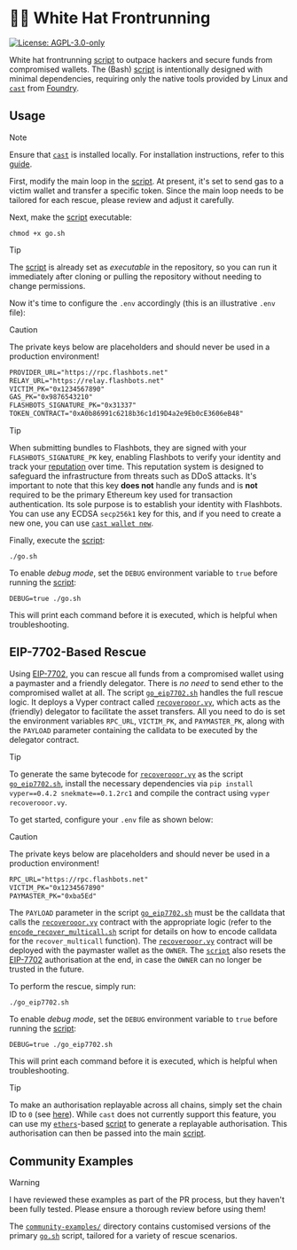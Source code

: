 # 🥷🏽 White Hat Frontrunning

[![License: AGPL-3.0-only](https://img.shields.io/badge/License-AGPL--3.0--only-blue)](https://www.gnu.org/licenses/agpl-3.0)

White hat frontrunning [script](./go.sh) to outpace hackers and secure funds from compromised wallets. The (Bash) [script](./go.sh) is intentionally designed with minimal dependencies, requiring only the native tools provided by Linux and [`cast`](https://github.com/foundry-rs/foundry/tree/master/crates/cast) from [Foundry](https://github.com/foundry-rs/foundry).

## Usage

> [!NOTE]
> Ensure that [`cast`](https://github.com/foundry-rs/foundry/tree/master/crates/cast) is installed locally. For installation instructions, refer to this [guide](https://getfoundry.sh/introduction/installation/).

First, modify the main loop in the [script](./go.sh). At present, it's set to send gas to a victim wallet and transfer a specific token. Since the main loop needs to be tailored for each rescue, please review and adjust it carefully.

Next, make the [script](./go.sh) executable:

```console
chmod +x go.sh
```

> [!TIP]
> The [script](./go.sh) is already set as _executable_ in the repository, so you can run it immediately after cloning or pulling the repository without needing to change permissions.

Now it's time to configure the `.env` accordingly (this is an illustrative `.env` file):

> [!CAUTION]
> The private keys below are placeholders and should never be used in a production environment!

```txt
PROVIDER_URL="https://rpc.flashbots.net"
RELAY_URL="https://relay.flashbots.net"
VICTIM_PK="0x1234567890"
GAS_PK="0x9876543210"
FLASHBOTS_SIGNATURE_PK="0x31337"
TOKEN_CONTRACT="0xA0b86991c6218b36c1d19D4a2e9Eb0cE3606eB48"
```

> [!TIP]
> When submitting bundles to Flashbots, they are signed with your `FLASHBOTS_SIGNATURE_PK` key, enabling Flashbots to verify your identity and track your [reputation](https://docs.flashbots.net/flashbots-auction/advanced/reputation) over time. This reputation system is designed to safeguard the infrastructure from threats such as DDoS attacks. It's important to note that this key **does not** handle any funds and is **not** required to be the primary Ethereum key used for transaction authentication. Its sole purpose is to establish your identity with Flashbots. You can use any ECDSA `secp256k1` key for this, and if you need to create a new one, you can use [`cast wallet new`](https://getfoundry.sh/cast/reference/cast-wallet-new/).

Finally, execute the [script](./go.sh):

```console
./go.sh
```

To enable _debug mode_, set the `DEBUG` environment variable to `true` before running the [script](./go.sh):

```console
DEBUG=true ./go.sh
```

This will print each command before it is executed, which is helpful when troubleshooting.

## EIP-7702-Based Rescue

Using [EIP-7702](https://eips.ethereum.org/EIPS/eip-7702), you can rescue all funds from a compromised wallet using a paymaster and a friendly delegator. There is _no need_ to send ether to the compromised wallet at all. The script [`go_eip7702.sh`](./go_eip7702.sh) handles the full rescue logic. It deploys a Vyper contract called [`recoverooor.vy`](./recoverooor.vy), which acts as the (friendly) delegator to facilitate the asset transfers. All you need to do is set the environment variables `RPC_URL`, `VICTIM_PK`, and `PAYMASTER_PK`, along with the `PAYLOAD` parameter containing the calldata to be executed by the delegator contract.

> [!TIP]
> To generate the same bytecode for [`recoverooor.vy`](./recoverooor.vy) as the script [`go_eip7702.sh`](./go_eip7702.sh), install the necessary dependencies via `pip install vyper==0.4.2 snekmate==0.1.2rc1` and compile the contract using `vyper recoverooor.vy`.

To get started, configure your `.env` file as shown below:

> [!CAUTION]
> The private keys below are placeholders and should never be used in a production environment!

```txt
RPC_URL="https://rpc.flashbots.net"
VICTIM_PK="0x1234567890"
PAYMASTER_PK="0xba5Ed"
```

The `PAYLOAD` parameter in the script [`go_eip7702.sh`](./go_eip7702.sh) must be the calldata that calls the [`recoverooor.vy`](./recoverooor.vy) contract with the appropriate logic (refer to the [`encode_recover_multicall.sh`](./encode_recover_multicall.sh) script for details on how to encode calldata for the `recover_multicall` function). The [`recoverooor.vy`](./recoverooor.vy) contract will be deployed with the paymaster wallet as the `OWNER`. The [`script`](./go_eip7702.sh) also resets the [EIP-7702](https://eips.ethereum.org/EIPS/eip-7702) authorisation at the end, in case the `OWNER` can no longer be trusted in the future.

To perform the rescue, simply run:

```console
./go_eip7702.sh
```

To enable _debug mode_, set the `DEBUG` environment variable to `true` before running the [script](./go_eip7702.sh):

```console
DEBUG=true ./go_eip7702.sh
```

This will print each command before it is executed, which is helpful when troubleshooting.

> [!TIP]
> To make an authorisation replayable across all chains, simply set the chain ID to `0` (see [here](https://eips.ethereum.org/EIPS/eip-7702#protection-from-malleability-cross-chain)). While `cast` does not currently support this feature, you can use my [`ethers`](https://docs.ethers.org/v6/)-based [script](https://github.com/pcaversaccio/raw-tx/blob/bd86ddb1311bffe8e24ddea961bc09e4952cf4f6/scripts/sign-eip7702.ts#L61-L73) to generate a replayable authorisation. This authorisation can then be passed into the main [script](./go_eip7702.sh).

## Community Examples

> [!WARNING]
> I have reviewed these examples as part of the PR process, but they haven't been fully tested. Please ensure a thorough review before using them!

The [`community-examples/`](./community-examples/) directory contains customised versions of the primary [`go.sh`](./go.sh) script, tailored for a variety of rescue scenarios.
